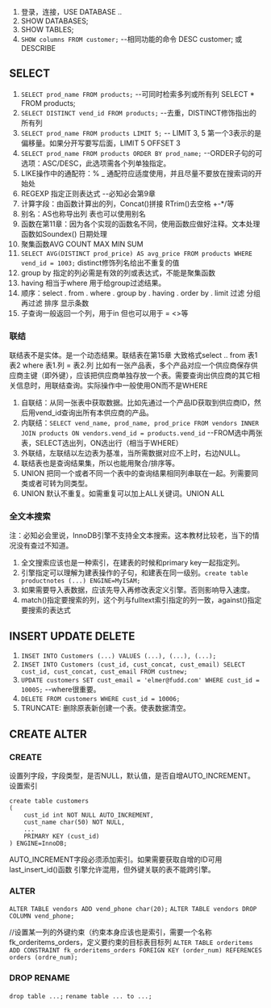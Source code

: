 1. 登录，连接，USE DATABASE ..
2. SHOW DATABASES;
3. SHOW TABLES;
4. `SHOW columns FROM customer;` --相同功能的命令 DESC customer; 或DESCRIBE

## SELECT

1. `SELECT prod_name FROM products;` --可同时检索多列或所有列 SELECT * FROM products;
2. `SELECT DISTINCT vend_id FROM products;` --去重，DISTINCT修饰指出的所有列
3. `SELECT prod_name FROM products LIMIT 5;` -- LIMIT 3, 5 第一个3表示的是偏移量。如果分开写要写后面，LIMIT 5 OFFSET 3
4. `SELECT prod_name FROM products ORDER BY prod_name;` --ORDER子句的可选项：ASC/DESC，此选项需各个列单独指定。
5. LIKE操作中的通配符：% _ 通配符应适度使用，并且尽量不要放在搜索词的开始处
6. REGEXP 指定正则表达式 --必知必会第9章
7. 计算字段：由函数计算出的列，Concat()拼接 RTrim()去空格 +-*/等
8. 别名：AS也称导出列 表也可以使用别名
9. 函数在第11章：因为各个实现的函数名不同，使用函数应做好注释。文本处理函数如Soundex() 日期处理
10. 聚集函数AVG COUNT MAX MIN SUM
11. `SELECT AVG(DISTINCT prod_price) AS avg_price FROM products WHERE vend_id = 1003;` distinct修饰列名给出不重复的值
12. group by 指定的列必需是有效的列或表达式，不能是聚集函数
13. having 相当于where 用于给group过滤结果。
14. 顺序：select . from . where . group by . having . order by . limit 过滤 分组 再过滤 排序 显示条数
15. 子查询一般返回一个列，用于in 但也可以用于 = <>等


### 联结 
联结表不是实体。是一个动态结果。联结表在第15章 大致格式select .. from 表1 表2 where 表1.列 = 表2.列 比如有一张产品表，多个产品对应一个供应商保存供应商主键（即外键），应该把供应商单独存放一个表。需要查询出供应商的其它相关信息时，用联结查询。实际操作中一般使用ON而不是WHERE
1.  自联结：从同一张表中获取数据。比如先通过一个产品ID获取到供应商ID，然后用vend_id查询出所有本供应商的产品。
2.  内联结：`SELECT vend_name, prod_name, prod_price FROM vendors INNER JOIN products ON vendors.vend_id = products.vend_id` --FROM选中两张表，SELECT选出列，ON选出行（相当于WHERE）
3.  外联结，左联结以左边表为基准，当所需数据对应不上时，右边NULL。
4.  联结表也是查询结果集，所以也能用聚合/排序等。
5.  UNION 把同一个或者不同一个表中的查询结果相同列串联在一起。列需要同类或者可转为同类型。
6.  UNION 默认不重复。如需重复可以加上ALL关键词。UNION ALL

### 全文本搜索

注：必知必会里说，InnoDB引擎不支持全文本搜索。这本教材比较老，当下的情况没有查过不知道。
1. 全文搜索应该也是一种索引，在建表的时候和primary key一起指定列。
2. 引擎指定可以理解为建表操作的子句，和建表在同一级别。`create table productnotes (...) ENGINE=MyISAM;`
3. 如果需要导入表数据，应该先导入再修改表定义引擎。否则影响导入速度。
4. match()指定要搜索的列，这个列与fulltext索引指定的列一致，against()指定要搜索的表达式

## INSERT UPDATE DELETE
1. `INSET INTO Customers (...) VALUES (...), (...), (...);`
2. `INSET INTO Customers (cust_id, cust_concat, cust_email) SELECT cust_id, cust_concat, cust_email FROM custnew;`
3. `UPDATE customers SET cust_email = 'elmer@fudd.com' WHERE cust_id = 10005;` --where很重要。
4. `DELETE FROM customers WHERE cust_id = 10006;`
5. TRUNCATE: 删除原表新创建一个表。使表数据清空。

## CREATE ALTER
### CREATE
设置列字段，字段类型，是否NULL，默认值，是否自增AUTO_INCREMENT。
设置索引
```
create table customers
(
    cust_id int NOT NULL AUTO_INCREMENT,
    cust_name char(50) NOT NULL,
    ...
    PRIMARY KEY (cust_id)
) ENGINE=InnoDB;
```

AUTO_INCREMENT字段必须添加索引。如果需要获取自增的ID可用 last_insert_id()函数
引擎允许混用，但外键关联的表不能跨引擎。

### ALTER
`ALTER TABLE vendors ADD vend_phone char(20);`
`ALTER TABLE vendors DROP COLUMN vend_phone;`

//设置某一列的外键约束（约束本身应该也是索引，需要一个名称fk_orderitems_orders，定义要约束的目标表目标列
`ALTER TABLE orderitems ADD CONSTRAINT fk_orderitems_orders FOREIGN KEY (order_num) REFERENCES orders (ordre_num);
`
### DROP RENAME
`drop table ...;`
`rename table ... to ...;`